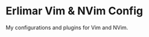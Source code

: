 Erlimar Vim & NVim Config
=========================

My configurations and plugins for Vim and NVim.
